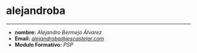 # alejandroba
---
- **nombre:**  *Alejandro Bermejo Álvarez*
- **Email:**  *alejandroba@iescastelar.com*
- **Modulo Formativo:**  *PSP*
